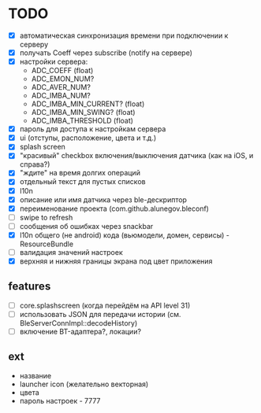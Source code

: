# TODO

- [x] автоматическая синхронизация времени при подключении к серверу
- [x] получать Coeff через subscribe (notify на сервере)
- [x] настройки сервера:
  - ADC_COEFF (float)
  - ADC_EMON_NUM?
  - ADC_AVER_NUM?
  - ADC_IMBA_NUM?
  - ADC_IMBA_MIN_CURRENT? (float)
  - ADC_IMBA_MIN_SWING? (float)
  - ADC_IMBA_THRESHOLD (float)
- [x] пароль для доступа к настройкам сервера
- [x] ui (отступы, расположение, цвета и т.д.)
- [x] splash screen
- [x] "красивый" checkbox включения/выключения датчика (как на iOS, и справа?)
- [x] "ждите" на время долгих операций
- [x] отдельный текст для пустых списков
- [x] l10n
- [x] описание или имя датчика через ble-дескриптор
- [x] переименование проекта (com.github.alunegov.bleconf)
- [ ] swipe to refresh
- [ ] сообщения об ошибках через snackbar
- [x] l10n общего (не android) кода (вьюмодели, домен, сервисы) - ResourceBundle
- [ ] валидация значений настроек
- [x] верхняя и нижняя границы экрана под цвет приложения

## features

- [ ] core.splashscreen (когда перейдём на API level 31)
- [ ] использовать JSON для передачи истории (см. BleServerConnImpl::decodeHistory)
- [ ] включение BT-адаптера?, локации?

## ext

- название
- launcher icon (желательно векторная)
- цвета
- пароль настроек - 7777

